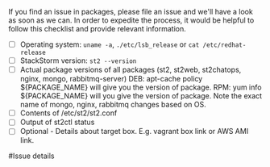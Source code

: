 If you find an issue in packages, please file an issue and we'll have a look as soon as we can.
In order to expedite the process, it would be helpful to follow this checklist and provide
relevant information.

  * [ ] Operating system: `uname -a`, `./etc/lsb_release` or `cat /etc/redhat-release`
  * [ ] StackStorm version: `st2 --version`
  * [ ] Actual package versions of all packages (st2, st2web, st2chatops, nginx, mongo, rabbitmq-server)
    DEB: apt-cache policy ${PACKAGE_NAME} will give you the version of package.
    RPM: yum info ${PACKAGE_NAME} will you give the version of package.
    Note the exact name of mongo, nginx, rabbitmq changes based on OS.
  * [ ] Contents of /etc/st2/st2.conf
  * [ ] Output of st2ctl status
  * [ ] Optional - Details about target box. E.g. vagrant box link or AWS AMI link.

#Issue details
